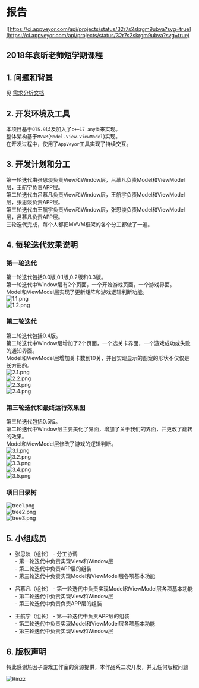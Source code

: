 # 报告
 ![https://ci.appveyor.com/api/projects/status/32r7s2skrgm9ubva?svg=true](https://ci.appveyor.com/api/projects/status/32r7s2skrgm9ubva?svg=true)  
## 2018年袁昕老师短学期课程
## 1. 问题和背景


见 [需求分析文档](https://github.com/2018YX-game/repo/blob/master/doc/%E9%9C%80%E6%B1%82%E5%88%86%E6%9E%90/%E9%9C%80%E6%B1%82%E5%88%86%E6%9E%90.md)  

## 2. 开发环境及工具

本项目基于`QT5.9`以及加入了`c++17 any类`来实现。  
整体架构基于`MVVM`(`Model-View-ViewModel`)实现。  
在开发过程中，使用了`AppVeyor`工具实现了持续交互。  

## 3. 开发计划和分工

第一轮迭代由张思淡负责View和Window层，吕慕凡负责Model和ViewModel层，王航宇负责APP层。  
第二轮迭代由吕慕凡负责View和Window层，王航宇负责Model和ViewModel层，张思淡负责APP层。  
第三轮迭代由王航宇负责View和Window层，张思淡负责Model和ViewModel层，吕慕凡负责APP层。  
三轮迭代完成，每个人都把MVVM框架的各个分工都做了一遍。  

## 4. 每轮迭代效果说明

### 第一轮迭代
第一轮迭代包括0.0版,0.1版,0.2版和0.3版。  
第一轮迭代中Window层有2个页面，一个开始游戏页面，一个游戏界面。  
Model和ViewModel层实现了更新矩阵和游戏逻辑判断功能。  
![1.1.png](image_storage/1.1.png)  
![1.2.png](image_storage/1.2.png)  

### 第二轮迭代

第二轮迭代包括0.4版。  
第二轮迭代中Window层增加了2个页面，一个选关卡界面，一个游戏成功或失败的通知界面。  
Model和ViewModel层增加关卡数到10关，并且实现显示的图案的形状不仅仅是长方形的。       
![2.1.png](image_storage/2.1.png)    
![2.2.png](image_storage/2.2.png)    
![2.3.png](image_storage/2.3.png)   
![2.4.png](image_storage/2.4.png)   
 
### 第三轮迭代和最终运行效果图

第三轮迭代包括0.5版。  
第二轮迭代中Window层主要美化了界面，增加了关于我们的界面，并更改了翻转的效果。  
Model和ViewModel层修改了游戏的逻辑判断。  
![3.1.png](image_storage/3.1.png)    
![3.2.png](image_storage/3.2.png)    
![3.3.png](image_storage/3.3.png)   
![3.4.png](image_storage/3.4.png)   
![3.5.png](image_storage/3.5.png)   
### 项目目录树
![tree1.png](image_storage/tree1.png)   
![tree2.png](image_storage/tree2.png)   
![tree3.png](image_storage/tree3.png)   


## 5. 小组成员
  - 张思淡（组长） 	- 分工协调  
  			 	- 第一轮迭代中负责实现View和Window层  
  				- 第二轮迭代中负责APP层的组装  
  				- 第三轮迭代中负责实现Model和ViewModel层各项基本功能  
  
  - 吕慕凡（组长） 	- 第一轮迭代中负责实现Model和ViewModel层各项基本功能  
  				- 第二轮迭代中负责实现View和Window层  
  				- 第三轮迭代中负责负责APP层的组装  
  
  - 王航宇（组长）   	- 第一轮迭代中负责APP层的组装  
  				- 第二轮迭代中负责实现Model和ViewModel层各项基本功能  
  				- 第三轮迭代中负责实现View和Window层  
  
## 6. 版权声明


特此感谢热因子游戏工作室的资源提供，本作品系二次开发，并无任何版权问题

![Rinzz](http://www.rinzz.com/wp-content/uploads/2017/01/logo.png)
